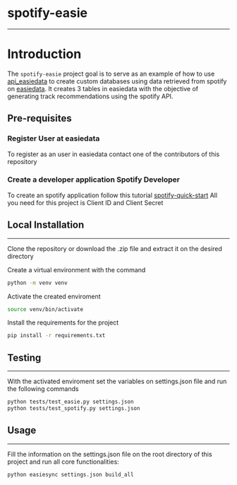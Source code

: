 # spotify-easie

---

# Introduction
The ``spotify-easie`` project goal is to serve as an example of how to use [api_easiedata](https://github.com/easiedata/api_easiedata) to create custom databases using data retrieved from spotify on [easiedata](https://www.easiedata.com/login).
It creates 3 tables in easiedata with the objective of generating track recommendations using the spotify API.

## Pre-requisites

### Register User at easiedata

To register as an user in easiedata contact one of the contributors of this repository

### Create a developer application Spotify Developer

To create an spotify application follow this tutorial [spotify-quick-start](https://developer.spotify.com/documentation/web-api/quick-start/)
All you need for this project is Client ID and Client Secret


##  Local Installation
---

Clone the repository or download the .zip file and extract it on the desired directory

Create a virtual environment with the command

```bash
python -m venv venv
```

Activate the created enviroment

```bash
source venv/bin/activate
```

Install the requirements for the project

```bash
pip install -r requirements.txt
```


## Testing
---
With the activated enviroment set the variables on settings.json file and run the following commands

```bash
python tests/test_easie.py settings.json
python tests/test_spotify.py settings.json
```

## Usage
---

Fill the information on the settings.json file on the root directory of this project and run all core functionalities:

```bash
python easiesync settings.json build_all
```
